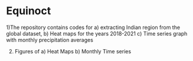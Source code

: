 # Equinoct
1)The repository contains codes for 
  a) extracting Indian region from the global dataset,
  b) Heat maps for the years 2018-2021
  c) Time series graph with monthly precipitation averages

2) Figures of
   a) Heat Maps
   b) Monthly Time series
